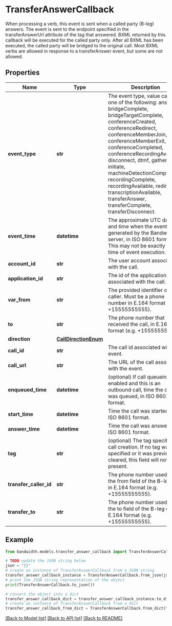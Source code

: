 # TransferAnswerCallback

When processing a <Transfer> verb, this event is sent when a called party (B-leg) answers. The event is sent to the endpoint specified in the transferAnswerUrl attribute of the <PhoneNumber> tag that answered. BXML returned by this callback will be executed for the called party only. After all BXML has been executed, the called party will be bridged to the original call. Most BXML verbs are allowed in response to a transferAnswer event, but some are not allowed.

## Properties

Name | Type | Description | Notes
------------ | ------------- | ------------- | -------------
**event_type** | **str** | The event type, value can be one of the following: answer, bridgeComplete, bridgeTargetComplete, conferenceCreated, conferenceRedirect, conferenceMemberJoin, conferenceMemberExit, conferenceCompleted, conferenceRecordingAvailable, disconnect, dtmf, gather, initiate, machineDetectionComplete, recordingComplete, recordingAvailable, redirect, transcriptionAvailable, transferAnswer, transferComplete, transferDisconnect. | [optional] 
**event_time** | **datetime** | The approximate UTC date and time when the event was generated by the Bandwidth server, in ISO 8601 format. This may not be exactly the time of event execution. | [optional] 
**account_id** | **str** | The user account associated with the call. | [optional] 
**application_id** | **str** | The id of the application associated with the call. | [optional] 
**var_from** | **str** | The provided identifier of the caller. Must be a phone number in E.164 format (e.g. +15555555555). | [optional] 
**to** | **str** | The phone number that received the call, in E.164 format (e.g. +15555555555). | [optional] 
**direction** | [**CallDirectionEnum**](CallDirectionEnum.md) |  | [optional] 
**call_id** | **str** | The call id associated with the event. | [optional] 
**call_url** | **str** | The URL of the call associated with the event. | [optional] 
**enqueued_time** | **datetime** | (optional) If call queueing is enabled and this is an outbound call, time the call was queued, in ISO 8601 format. | [optional] 
**start_time** | **datetime** | Time the call was started, in ISO 8601 format. | [optional] 
**answer_time** | **datetime** | Time the call was answered, in ISO 8601 format. | [optional] 
**tag** | **str** | (optional) The tag specified on call creation. If no tag was specified or it was previously cleared, this field will not be present. | [optional] 
**transfer_caller_id** | **str** | The phone number used as the from field of the B-leg call, in E.164 format (e.g. +15555555555). | [optional] 
**transfer_to** | **str** | The phone number used as the to field of the B-leg call, in E.164 format (e.g. +15555555555). | [optional] 

## Example

```python
from bandwidth.models.transfer_answer_callback import TransferAnswerCallback

# TODO update the JSON string below
json = "{}"
# create an instance of TransferAnswerCallback from a JSON string
transfer_answer_callback_instance = TransferAnswerCallback.from_json(json)
# print the JSON string representation of the object
print(TransferAnswerCallback.to_json())

# convert the object into a dict
transfer_answer_callback_dict = transfer_answer_callback_instance.to_dict()
# create an instance of TransferAnswerCallback from a dict
transfer_answer_callback_from_dict = TransferAnswerCallback.from_dict(transfer_answer_callback_dict)
```
[[Back to Model list]](../README.md#documentation-for-models) [[Back to API list]](../README.md#documentation-for-api-endpoints) [[Back to README]](../README.md)


